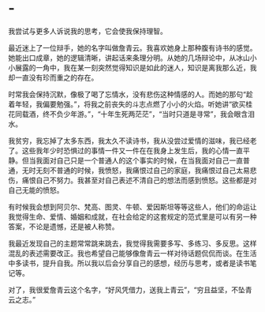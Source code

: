 # -
我尝试与更多人诉说我的思考，它会使我保持理智。

  最近迷上了一位辩手，她的名字叫做詹青云。我喜欢她身上那种腹有诗书的感觉。她能出口成章，她的逻辑清晰，讲起话来条理分明。从她的几场辩论中，从冰山小小展露的一角中，我在某一刻突然觉得知识是如此的迷人，知识是离我那么近，我却一直没有珍而重之的存在。
  
  时常我会保持沉默，像极了喝了忘情水，没有悲伤这种情感的人。而她的那句“趁着年轻，我偏要勉强。”，将我之前丧失的斗志点燃了小小的火焰。听她讲“欲买桂花同载酒，终不负少年游。”，“十年生死两茫茫”，“当时只道是寻常”，我会眼含泪水。
  
  我贫穷，我忘掉了太多东西，我太久不读诗书，我从没尝过爱情的滋味，我已经老了。这些我年少时恐惧过的事情一件又一件在在我身上发生后，我的心情一直平静。但当我面对自己只是一个普通人的这个事实的时候，在当我面对自己一直普通，无时无刻不普通的时候，我愤怒，我痛恨过自己的家庭，我痛恨过自己太易悲伤，痛恨自己不努力。我甚至对自己表述不清自己的想法而感到愤怒。这些都是对自己无能的愤怒。
  
  有时候我会想到阿贝尔、梵高、图灵、牛顿、爱因斯坦等等这些人，他们的命运让我觉得生命、爱情、婚姻和成就，在社会给定的这套规定的范式里是可以有另一种答案，不论是遗憾，还是被人称赞。
  
  我最近发现自己的主题常常跳来跳去，我觉得我需要多写、多练习、多反思。这样混乱的表述需要改正。我也希望自己能够像詹青云一样对待话题侃侃而谈。在生活中多读书，提升自我。所以我以后会分享自己的感想，经历与思考，或者是读书笔记等。
  
  
  
  
  
  对了，我很爱詹青云这个名字，“好风凭借力，送我上青云”，“穷且益坚，不坠青云之志。” 
